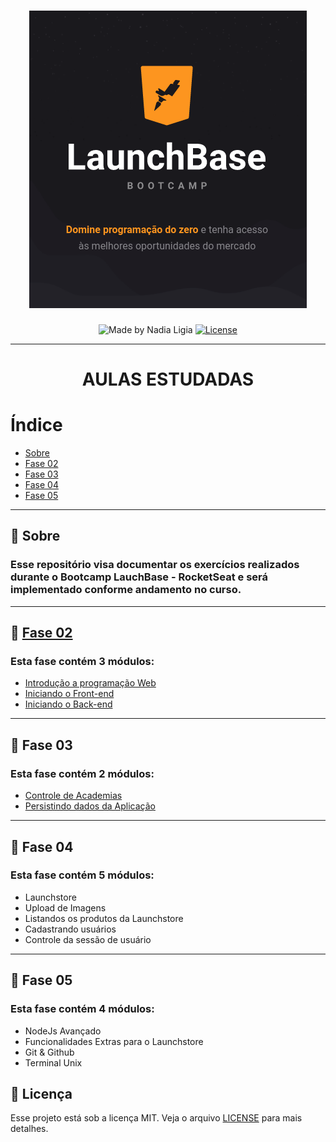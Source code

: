 <h1 align="center">
    <img src="./assets/LaunchBase.png">
</h1>

<p align="center">
  <img alt="Made by Nadia Ligia" src="https://img.shields.io/badge/made%20by-Nadia%20Ligia-informational">
  
  <a href="license.md">
  <img alt="License" src="https://img.shields.io/badge/License-MIT-informational">
  </a>
</p>

---

<h1 align="center">
    AULAS ESTUDADAS
</h1>

# Índice

- [Sobre](#🔖-sobre)
- [Fase 02](#🔖-fase-02)
- [Fase 03](#🔖-fase-03)
- [Fase 04](#🔖-fase-04)
- [Fase 05](#🔖-fase-05)

---

## 🔖 Sobre
<h3>
Esse repositório visa documentar os exercícios realizados durante o Bootcamp LauchBase - RocketSeat e será implementado conforme andamento no curso.
</h3>

---

## 🔖 [Fase 02](./Fase02)
<h3>
Esta fase contém 3 módulos:
</h3>

- [Introdução a programação Web](./Fase-02/01-Iniciando-Javascript)
- [Iniciando o Front-end](./Fase-02/02-Iniciando-Front-end)
- [Iniciando o Back-end](./Fase-02/03-Iniciando-Back-end)

---

## 🔖 Fase 03
<h3>
Esta fase contém 2 módulos:
</h3>

- [Controle de Academias](./Fase-03/Controle-Academias)
- [Persistindo dados da Aplicação](./Fase-03/Persistindo-dados)

---

## 🔖 Fase 04
<h3>
Esta fase contém 5 módulos:
</h3>

- Launchstore
- Upload de Imagens
- Listandos os produtos da Launchstore
- Cadastrando usuários
- Controle da sessão de usuário

---

## 🔖 Fase 05
<h3>
Esta fase contém 4 módulos:
</h3>

- NodeJs Avançado
- Funcionalidades Extras para o Launchstore
- Git & Github
- Terminal Unix

##  :memo: Licença 

Esse projeto está sob a licença MIT. Veja o arquivo [LICENSE](LICENSE) para mais detalhes.
